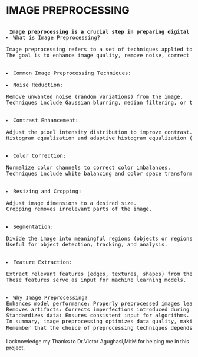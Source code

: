 <H1><b>IMAGE PREPROCESSING</b></H1>
<img src="C:\Users\saeem\OneDrive\Pictures\Saved Pictures\Early Evening, Michal Kváč.png" alt=>
<pre> <b>Image preprocessing is a crucial step in preparing digital images for further analysis, feature extraction, or machine learning tasks. Let’s dive into the key points about image preprocessing:</b>
<li>What is Image Preprocessing?</li>
Image preprocessing refers to a set of techniques applied to raw images before they are used for specific tasks.
The goal is to enhance image quality, remove noise, correct imperfections, and make the data more suitable for subsequent operations.<br>

<li>Common Image Preprocessing Techniques:</li>
<li>Noise Reduction:</li>
Remove unwanted noise (random variations) from the image.
Techniques include Gaussian blurring, median filtering, or total variation denoising.<br>

<li>Contrast Enhancement:</li>
Adjust the pixel intensity distribution to improve contrast.
Histogram equalization and adaptive histogram equalization (CLAHE) are popular methods.<br>

<li>Color Correction:</li>
Normalize color channels to correct color imbalances.
Techniques include white balancing and color space transformations.<br>

<li>Resizing and Cropping:</li>
Adjust image dimensions to a desired size.
Cropping removes irrelevant parts of the image.<br>

<li>Segmentation:</li>
Divide the image into meaningful regions (objects or regions of interest).
Useful for object detection, tracking, and analysis.<br>

<li>Feature Extraction:</li>
Extract relevant features (edges, textures, shapes) from the image.
These features serve as input for machine learning models.<br>

<li>Why Image Preprocessing?
Enhances model performance: Properly preprocessed images lead to better model accuracy.
Removes artifacts: Corrects imperfections introduced during image acquisition.
Standardizes data: Ensures consistent input for algorithms.
In summary, image preprocessing optimizes data quality, making it more suitable for subsequent analysis or machine learning tasks. 
Remember that the choice of preprocessing techniques depends on the specific problem and dataset. 📸👓🌟</li></pre>

I acknowledge my Thanks to Dr.Victor Agughasi,MitM for helping me in this project.
